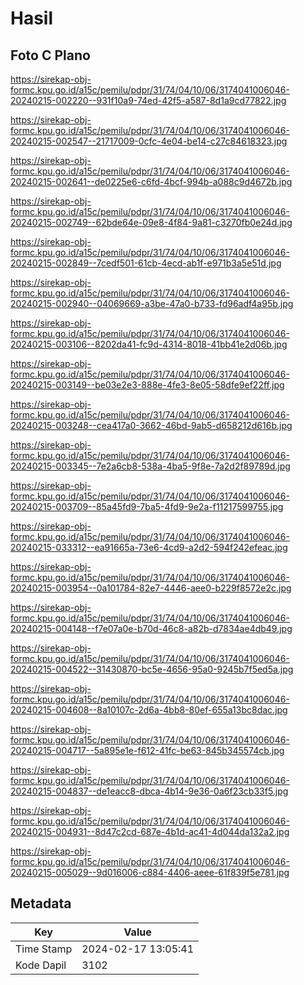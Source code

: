 # Hasil

## Foto C Plano

https://sirekap-obj-formc.kpu.go.id/a15c/pemilu/pdpr/31/74/04/10/06/3174041006046-20240215-002220--931f10a9-74ed-42f5-a587-8d1a9cd77822.jpg

https://sirekap-obj-formc.kpu.go.id/a15c/pemilu/pdpr/31/74/04/10/06/3174041006046-20240215-002547--21717009-0cfc-4e04-be14-c27c84618323.jpg

https://sirekap-obj-formc.kpu.go.id/a15c/pemilu/pdpr/31/74/04/10/06/3174041006046-20240215-002641--de0225e6-c6fd-4bcf-994b-a088c9d4672b.jpg

https://sirekap-obj-formc.kpu.go.id/a15c/pemilu/pdpr/31/74/04/10/06/3174041006046-20240215-002749--62bde64e-09e8-4f84-9a81-c3270fb0e24d.jpg

https://sirekap-obj-formc.kpu.go.id/a15c/pemilu/pdpr/31/74/04/10/06/3174041006046-20240215-002849--7cedf501-61cb-4ecd-ab1f-e971b3a5e51d.jpg

https://sirekap-obj-formc.kpu.go.id/a15c/pemilu/pdpr/31/74/04/10/06/3174041006046-20240215-002940--04069669-a3be-47a0-b733-fd96adf4a95b.jpg

https://sirekap-obj-formc.kpu.go.id/a15c/pemilu/pdpr/31/74/04/10/06/3174041006046-20240215-003106--8202da41-fc9d-4314-8018-41bb41e2d06b.jpg

https://sirekap-obj-formc.kpu.go.id/a15c/pemilu/pdpr/31/74/04/10/06/3174041006046-20240215-003149--be03e2e3-888e-4fe3-8e05-58dfe9ef22ff.jpg

https://sirekap-obj-formc.kpu.go.id/a15c/pemilu/pdpr/31/74/04/10/06/3174041006046-20240215-003248--cea417a0-3662-46bd-9ab5-d658212d616b.jpg

https://sirekap-obj-formc.kpu.go.id/a15c/pemilu/pdpr/31/74/04/10/06/3174041006046-20240215-003345--7e2a6cb8-538a-4ba5-9f8e-7a2d2f89789d.jpg

https://sirekap-obj-formc.kpu.go.id/a15c/pemilu/pdpr/31/74/04/10/06/3174041006046-20240215-003709--85a45fd9-7ba5-4fd9-9e2a-f11217599755.jpg

https://sirekap-obj-formc.kpu.go.id/a15c/pemilu/pdpr/31/74/04/10/06/3174041006046-20240215-033312--ea91665a-73e6-4cd9-a2d2-594f242efeac.jpg

https://sirekap-obj-formc.kpu.go.id/a15c/pemilu/pdpr/31/74/04/10/06/3174041006046-20240215-003954--0a101784-82e7-4446-aee0-b229f8572e2c.jpg

https://sirekap-obj-formc.kpu.go.id/a15c/pemilu/pdpr/31/74/04/10/06/3174041006046-20240215-004148--f7e07a0e-b70d-46c8-a82b-d7834ae4db49.jpg

https://sirekap-obj-formc.kpu.go.id/a15c/pemilu/pdpr/31/74/04/10/06/3174041006046-20240215-004522--31430870-bc5e-4656-95a0-9245b7f5ed5a.jpg

https://sirekap-obj-formc.kpu.go.id/a15c/pemilu/pdpr/31/74/04/10/06/3174041006046-20240215-004608--8a10107c-2d6a-4bb8-80ef-655a13bc8dac.jpg

https://sirekap-obj-formc.kpu.go.id/a15c/pemilu/pdpr/31/74/04/10/06/3174041006046-20240215-004717--5a895e1e-f612-41fc-be63-845b345574cb.jpg

https://sirekap-obj-formc.kpu.go.id/a15c/pemilu/pdpr/31/74/04/10/06/3174041006046-20240215-004837--de1eacc8-dbca-4b14-9e36-0a6f23cb33f5.jpg

https://sirekap-obj-formc.kpu.go.id/a15c/pemilu/pdpr/31/74/04/10/06/3174041006046-20240215-004931--8d47c2cd-687e-4b1d-ac41-4d044da132a2.jpg

https://sirekap-obj-formc.kpu.go.id/a15c/pemilu/pdpr/31/74/04/10/06/3174041006046-20240215-005029--9d016006-c884-4406-aeee-61f839f5e781.jpg


## Metadata

| Key        | Value               |
| ---------- | ------------------- |
| Time Stamp | 2024-02-17 13:05:41 |
| Kode Dapil | 3102                |



